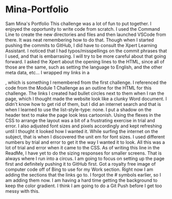 # Mina-Portfolio
Sam Mina's Portfolio
This challenge was a lot of fun to put together. I enjoyed the opportunity to write code from scratch. I used the Command Line to create the new directories and files and then launched VSCode from there. It was neat remembering how to do that. Though when I started pushing the commits to GitHub, I did have to consult the Xpert Learning Assistant. I noticed that I had typos/misspellings on the commit phrases that I used, and that is embarrasing. I will try to be more careful about that going forward. I asked the Xpert about the opening lines to the HTML, since all of those are the same, such as setting the language to English, and the other meta data, etc...
I wrapped my links in a <nav>, which is something I remembered from the first challenge.
I referenced the code from the Module 1 Challenge as an outline for the HTML for this challenge. 
The links I created had bullet circles next to them when I ran the page, which I thought made the website look like a clunky Word document. I didn't know how to get rid of them, but I did an internet search and that is when I learned to use the list-style-type: none. 
I put a shadow on the header text to make the page look less cartoonish. 
Using the flexes in the CSS to arrange the layout was a bit of a frustrating exercise in trial and error. I also adjusted font sizes and pixels accordingly and kept refreshing until I thought it looked how I wanted it. While surfing the internet on the subject, that is when I discovered the unit em for font sizes. I used different numbers by trial and error to get it the way I wanted it to look.
All this was a lot of trial and error when it came to the CSS. 
As of writing this line in the ReadMe, I have yet to do the sizing responses for smaller screens. That is always where I run into a circus. I am going to focus on setting up the page first and definitely pushing it to GitHub first. 
Got a royalty free image of computer code off of Bing to use for my Work section. 
Right now I am adding the sections that the links go to. I forgot the # symbols earlier, so I am adding them now. 
I am having a hard time getting the background to keep the color gradient. I think I am going to do a Git Push before I get too messy with this. 

